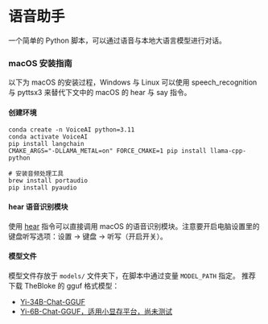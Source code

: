 # 语音助手

一个简单的 Python 脚本，可以通过语音与本地大语言模型进行对话。

### macOS 安装指南

以下为 macOS 的安装过程，Windows 与 Linux 可以使用 speech_recognition 与 pyttsx3 来替代下文中的 macOS 的 hear 与 say 指令。

#### 创建环境
```
conda create -n VoiceAI python=3.11
conda activate VoiceAI
pip install langchain
CMAKE_ARGS="-DLLAMA_METAL=on" FORCE_CMAKE=1 pip install llama-cpp-python

# 安装音频处理工具
brew install portaudio
pip install pyaudio
```

#### hear 语音识别模块
使用 [hear](https://github.com/sveinbjornt/hear) 指令可以直接调用 macOS 的语音识别模块。注意要开启电脑设置里的键盘听写选项：设置 -> 键盘 -> 听写（开启开关）。

#### 模型文件
模型文件存放于  `models/` 文件夹下，在脚本中通过变量 `MODEL_PATH` 指定。
推荐下载 TheBloke 的 gguf 格式模型：
- [Yi-34B-Chat-GGUF](https://huggingface.co/TheBloke/Yi-34B-Chat-GGUF/blob/main/yi-34b-chat.Q8_0.gguf)
- [Yi-6B-Chat-GGUF，适用小显存平台，尚未测试](https://huggingface.co/XeIaso/yi-chat-6B-GGUF/tree/main)
